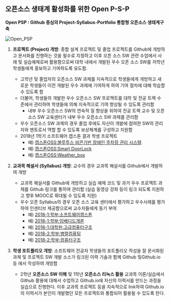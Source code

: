 ## 오픈소스 생태계 활성화를 위한 Open P-S-P

**Open PSP : Github 중심의 Project-Syllabus-Portfolio 통합형 오픈소스 생태계구축**

![Open_PSP](https://github.com/Hallym-OpenSourceSW/Hallym-OpenSourceSW.github.io/blob/master/img/open_psp.JPG)

   1. **프로젝트 (Project) 개방**: 종합 설계 프로젝트 및 졸업 프로젝트를 Github에 개방하고 문서화를 진행하는 것을 필수로 지정하고 이후 오픈 소스 SW 관련 수업에서 사례 및 실습예제로써 활용함으로써 대학 내에서 개발된 우수 오픈 소스 SW를 저학년 학생들에게 홍보하고 기여하도록 유도함.  
      * 고학년 및 졸업자의 오픈소스 SW 과제를 지속적으로 학생들에게 개방하고 새로운 학생들이 이전 개발된 우수 과제에 기여하게 하여 기여 절차에 대해 학습할 수 있도록 함
      * 더불어, 학생들의 개발한 우수 오픈소스 SW 프로젝트를 대학 및 전공 트랙 수준에서 관리하여 학생들에 의해 지속적으로 기여 향상될 수 있도록 관리함
         * 내부 우수 오픈소스 SW의 연속적 질 향상을 위하여 전공 트랙 교수 및 오픈소스 SW 교육센터가 내부 우수 오픈소스 SW 과제를 관리함
      * 우수 오픈소스 SW 과제의 경우 졸업 후에도 자신이 개발에 참여한 SW의 관리자와 멘토로서 역할 할 수 있도록 보상체계를 구성하고 지원함
      * 2018년 1학기 소프트웨어 캡스톤 결과 학생 프로젝트   
         * 예) [캡스톤OSS:블루투스 비콘기반 장애인 주차장 관리 시스템](https://github.com/YONGEEEE/Bluetooth-based-handicapped-parking-area-system)
         * 예) [캡스톤OSS:Smart DoorLock](https://github.com/jeonggunlee/Capstone-Design/blob/master/DitialDoorLock/README.md)
         * 예) [캡스톤OSS:Weather_box](https://github.com/jeonggunlee/Capstone-Design/blob/master/WeatherBox/README.md)

   2. **교과목 해설서 (Syllabus) 개방**: 교수의 경우 교과목 해설서를 Github에서 개발하여 개방
      * 교과목 해설서를 Github에 개방하고 실습 예제 코드 및 과거 우수 프로젝트 과제를 Github 링크를 통하여 관리함 (실습 동영상 강좌 등이 링크 되도록 지원하고 향후 MOOC로 확대될 수 있도록 지원)
      * 우수 오픈 Syllabus의 경우 오픈 소스 교육 센터에서 평가하고 우수사례를 평가하여 인센티브 제공함으로써 교수자들에게 동기 부여
         * 예) [2018-1:학부:소프트웨어캡스톤](https://github.com/jeonggunlee/Capstone-Design)
         * 예) [2018-1:학부:임베디드개론](https://github.com/jeonggunlee/Embedded-System-Design)
         * 예) [2018-1:대학원:고급컴퓨터구조](https://github.com/jeonggunlee/Advanced-Computer-Architecture)
         * 예) [2018-2:학부:병렬컴퓨팅](https://github.com/jeonggunlee/Parallel_Programming_2018_Fall)
         * 예) [2018-2:학부:컴퓨터구조](https://github.com/jeonggunlee/Computer_Arch_2018_Fall)


   3. **학생 포트폴리오 개방**: 소프트웨어 전공자 학생들의 포트폴리오 작성을 잘 문서화된 과제 및 프로젝트 SW 개발 소스가 링크된 이력 기술과 함께 Github 및Github.io 등 에서 작성하여 개방함
      * 2학년 **오픈소스 SW 이해** 및 1학년 **오픈소스 리눅스 활용** 교과목 이론/실습에서 Github 활용에 대해서 수업하고 Github.io에 자신의 이력서를 만드는 과정을 실습으로 진행한다. 이후 교과목 프로젝트 등을 지속적으로 link하여 Github.io의 이력서가 본인이 개발했던 모든 프로젝트와 통합되어 활용될 수 있도록 한다.
      
